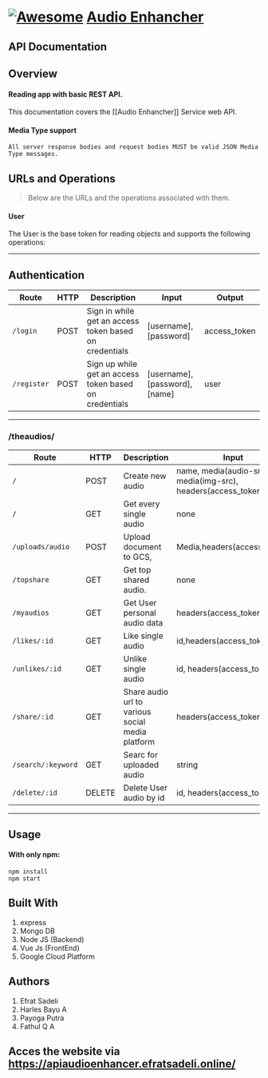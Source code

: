 # [![Awesome](https://cdn.rawgit.com/sindresorhus/awesome/d7305f38d29fed78fa85652e3a63e154dd8e8829/media/badge.svg)](https://github.com/sindresorhus/awesome) [**Audio Enhancher**](https://github.com/productivy/productivy) 



## API Documentation

## Overview
#### Reading app with basic REST API.
This documentation covers the [[Audio Enhancher]] Service web API.


#### Media Type support
    All server response bodies and request bodies MUST be valid JSON Media Type messages.

## URLs and Operations

>Below are the URLs and the operations associated with them.


#### User
The User is the base token for reading objects and supports the following operations:

---
## Authentication

| Route | HTTP | Description | Input | Output |
| ------ | ------ | ------ | ------ | ------ |
| ````/login```` | POST | Sign in while get an access token based on credentials | [username], [password] | access_token
| ````/register```` | POST | Sign up while get an access token based on credentials | [username], [password], [name] | user

---
###  /theaudios/

| Route | HTTP | Description | Input | Output |
| ------ | ------ | ------ | ------ | ------ |
| ````/```` | POST | Create new audio | name, media(audio-src), media(img-src), headers(access_token)  | Object
| ````/```` | GET | Get every single audio  |  none | List
| ````/uploads/audio```` | POST | Upload document to GCS, | Media,headers(access_token) | none
| ````/topshare```` | GET | Get top shared audio.  | none | List
| ````/myaudios```` | GET | Get User personal audio data | headers(access_token) | List
| ````/likes/:id```` | GET | Like single audio | id,headers(access_token) | none
| ````/unlikes/:id```` | GET | Unlike single audio | id, headers(access_token) | none
| ````/share/:id```` | GET | Share audio url to various social media platform | headers(access_token) | none
| ````/search/:keyword```` | GET | Searc for uploaded audio | string | found
| ````/delete/:id```` | DELETE | Delete User audio by id | id, headers(access_token) | none

___


## Usage
#### With only npm:
```
npm install
npm start
```

## Built With
1. express
2. Mongo DB
3. Node JS (Backend)
4.  Vue Js (FrontEnd)
5.  Google Cloud Platform
   

## Authors
1. Efrat Sadeli
2. Harles Bayu A
3. Payoga Putra
4. Fathul Q A



## Acces the website via https://apiaudioenhancer.efratsadeli.online/ 